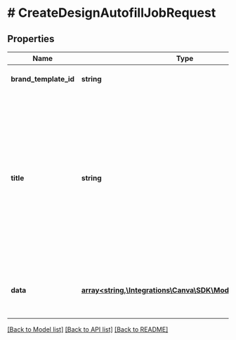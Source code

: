 # # CreateDesignAutofillJobRequest

## Properties

Name | Type | Description | Notes
------------ | ------------- | ------------- | -------------
**brand_template_id** | **string** | ID of the input brand template. |
**title** | **string** | Title to use for the autofilled design. Must be less than 256 characters.  If no design title is provided, the autofilled design will have the same title as the brand template. | [optional]
**data** | [**array<string,\Integrations\Canva\SDK\Model\DatasetValue>**](DatasetValue.md) | Data object containing the data fields and values to autofill. |

[[Back to Model list]](../../README.md#models) [[Back to API list]](../../README.md#endpoints) [[Back to README]](../../README.md)
